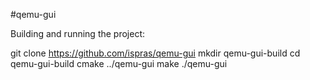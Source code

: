 #qemu-gui

Building and running the project:

 git clone https://github.com/ispras/qemu-gui
 mkdir qemu-gui-build
 cd qemu-gui-build
 cmake ../qemu-gui
 make
 ./qemu-gui